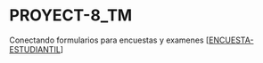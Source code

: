 # PROYECT-8_TM
Conectando formularios para encuestas y examenes
[[ENCUESTA-ESTUDIANTIL](https://forms.gle/tsvS66hW7pDvhMHB7)]
